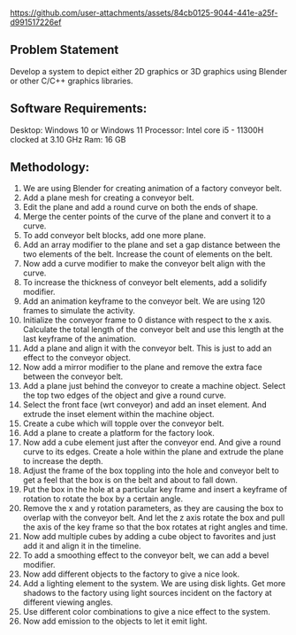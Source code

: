 https://github.com/user-attachments/assets/84cb0125-9044-441e-a25f-d991517226ef

## Problem Statement 
Develop a system to depict either 2D graphics or 3D graphics using Blender or other C/C++ graphics libraries.

## Software Requirements: 
Desktop: Windows 10 or Windows 11
Processor: Intel core i5 - 11300H clocked at 3.10 GHz
Ram: 16 GB 

## Methodology:
1.	We are using Blender for creating animation of a factory conveyor belt.
2.	Add a plane mesh for creating a conveyor belt.
3.	Edit the plane and add a round curve on both the ends of shape. 
4.	Merge the center points of the curve of the plane and convert it to a curve.
5.	To add conveyor belt blocks, add one more plane.
6.	Add an array modifier to the plane and set a gap distance between the two elements of the belt. Increase the count of elements on the belt.
7.	Now add a curve modifier to make the conveyor belt align with the curve.
8.	To increase the thickness of conveyor belt elements, add a solidify modifier.
9.	Add an animation keyframe to the conveyor belt. We are using 120 frames to simulate the activity. 
10.	Initialize the conveyor frame to 0 distance with respect to the x axis. Calculate the total length of the conveyor belt and use this length at the last keyframe of the animation.
11.	Add a plane and align it with the conveyor belt. This is just to add an effect to the conveyor object.
12.	Now add a mirror modifier to the plane and remove the extra face between the conveyor belt.
13.	Add a plane just behind the conveyor to create a machine object. Select the top two edges of the object and give a round curve.
14.	Select the front face (wrt conveyor) and add an inset element. And extrude the inset element within the machine object.
15.	Create a cube which will topple over the conveyor belt.
16.	Add a plane to create a platform for the factory look.
17.	Now add a cube element just after the conveyor end. And give a round curve to its edges. Create a hole within the plane and extrude the plane to increase the depth.
18.	Adjust the frame of the box toppling into the hole and conveyor belt to get a feel that the box is on the belt and about to fall down.
19.	Put the box in the hole at a particular key frame and insert a keyframe of rotation to rotate the box by a certain angle.
20.	 Remove the x and y rotation parameters, as they are causing the box to overlap with the conveyor belt. And let the z axis rotate the box and pull the axis of the key frame so that the box rotates at right angles and time.
21.	Now add multiple cubes by adding a cube object to favorites and just add it and align it in the timeline.
22.	To add a smoothing effect to the conveyor belt, we can add a bevel modifier. 
23.	Now add different objects to the factory to give a nice look.
24.	Add a lighting element to the system. We are using disk lights. Get more shadows to the factory using light sources incident on the factory at different viewing angles.
25.	Use different color combinations to give a nice effect to the system.
26.	Now add emission to the objects to let it emit light.
